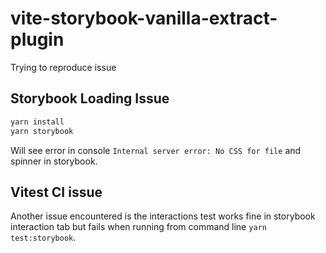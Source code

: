 # vite-storybook-vanilla-extract-plugin
Trying to reproduce issue

## Storybook Loading Issue
```bash
yarn install
yarn storybook
```

Will see error in console `Internal server error: No CSS for file` and spinner in storybook.


## Vitest CI issue
Another issue encountered is the interactions test works fine in storybook interaction tab but fails when running from command line `yarn test:storybook`.


